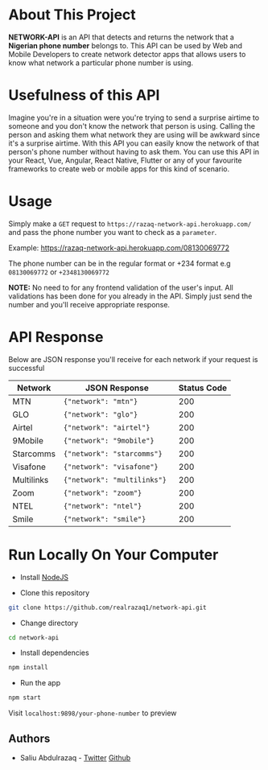 # About This Project
**NETWORK-API** is an API that detects and returns the network that a **Nigerian phone number** belongs to. This API can be used by Web and Mobile Developers to create network detector apps that allows users to know what network a particular phone number is using. 

# Usefulness of this API
Imagine you're in a situation were you're trying to send a surprise airtime to someone and you don't know the network that person is using. Calling the person and asking them what network they are using will be awkward since it's a surprise airtime. With this API you can easily know the network of that person's phone number without having to ask them. You can use this API in your React, Vue, Angular, React Native, Flutter or any of your favourite frameworks to create web or mobile apps for this kind of scenario.

# Usage
Simply make a `GET` request to `https://razaq-network-api.herokuapp.com/` and pass the phone number you want to check as a `parameter`.

Example: https://razaq-network-api.herokuapp.com/08130069772

The phone number can be in the regular format or +234 format e.g `08130069772` or `+2348130069772`

**NOTE:** No need to for any frontend validation of the user's input. All validations has been done for you already in the API. Simply just send the number and you'll receive appropriate response. 

# API Response
Below are JSON response you'll receive for each network if your request is successful

Network | JSON Response | Status Code
------- | ------------- | -----------
MTN | `{"network": "mtn"} ` | 200
GLO | `{"network": "glo"} ` | 200
Airtel | `{"network": "airtel"} ` | 200
9Mobile | `{"network": "9mobile"} ` | 200
Starcomms | `{"network": "starcomms"} ` | 200
Visafone | `{"network": "visafone"} ` | 200
Multilinks | `{"network": "multilinks"} ` | 200
Zoom | `{"network": "zoom"} ` | 200
NTEL | `{"network": "ntel"} ` | 200
Smile | `{"network": "smile"} ` | 200

# Run Locally On Your Computer

* Install [NodeJS](https://nodejs.org/en/)

* Clone this repository

```bash
git clone https://github.com/realrazaq1/network-api.git
```

* Change directory

```bash
cd network-api
```

* Install dependencies

```bash
npm install
```

* Run the app

```bash
npm start
```
Visit `localhost:9898/your-phone-number` to preview

## Authors

* Saliu Abdulrazaq - [Twitter](https://twitter.com/realrazaq1) [Github](https://github.com/realrazaq1)
